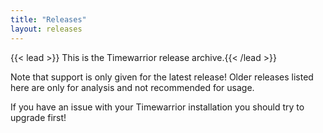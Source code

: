 ```yaml
---
title: "Releases"
layout: releases
---
```

{{< lead >}} This is the Timewarrior release archive.{{< /lead >}}

Note that support is only given for the latest release!
Older releases listed here are only for analysis and not recommended for usage.

If you have an issue with your Timewarrior installation you should try to upgrade first!
